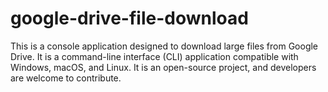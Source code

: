 # google-drive-file-download
This is a console application designed to download large files from Google Drive. It is a command-line interface (CLI) application compatible with Windows, macOS, and Linux. It is an open-source project, and developers are welcome to contribute.
